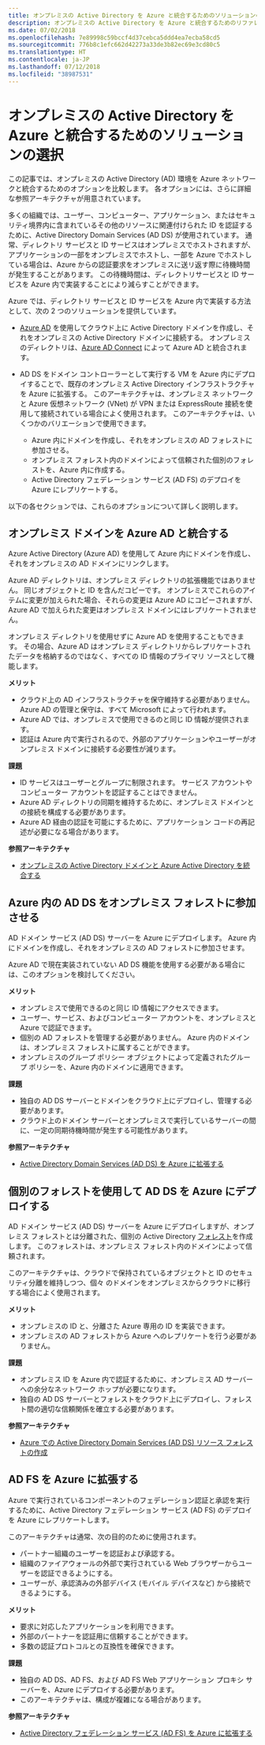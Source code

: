 ```yaml
---
title: オンプレミスの Active Directory を Azure と統合するためのソリューションの選択。
description: オンプレミスの Active Directory を Azure と統合するためのリファレンス アーキテクチャを比較します。
ms.date: 07/02/2018
ms.openlocfilehash: 7e89998c59bccf4d37cebca5ddd4ea7ecba58cd5
ms.sourcegitcommit: 776b8c1efc662d42273a33de3b82ec69e3cd80c5
ms.translationtype: HT
ms.contentlocale: ja-JP
ms.lasthandoff: 07/12/2018
ms.locfileid: "38987531"
---
```

# <a name="choose-a-solution-for-integrating-on-premises-active-directory-with-azure"></a>オンプレミスの Active Directory を Azure と統合するためのソリューションの選択

この記事では、オンプレミスの Active Directory (AD) 環境を Azure ネットワークと統合するためのオプションを比較します。 各オプションには、さらに詳細な参照アーキテクチャが用意されています。

多くの組織では、ユーザー、コンピューター、アプリケーション、またはセキュリティ境界内に含まれているその他のリソースに関連付けられた ID を認証するために、Active Directory Domain Services (AD DS) が使用されています。 通常、ディレクトリ サービスと ID サービスはオンプレミスでホストされますが、アプリケーションの一部をオンプレミスでホストし、一部を Azure でホストしている場合は、Azure からの認証要求をオンプレミスに送リ返す際に待機時間が発生することがあります。 この待機時間は、ディレクトリサービスと ID サービスを Azure 内で実装することにより減らすことができます。

Azure では、ディレクトリ サービスと ID サービスを Azure 内で実装する方法として、次の 2 つのソリューションを提供しています。 

* [Azure AD][azure-active-directory] を使用してクラウド上に Active Directory ドメインを作成し、それをオンプレミスの Active Directory ドメインに接続する。 オンプレミスのディレクトリは、[Azure AD Connect][azure-ad-connect] によって Azure AD と統合されます。

* AD DS をドメイン コントローラーとして実行する VM を Azure 内にデプロイすることで、既存のオンプレミス Active Directory インフラストラクチャを Azure に拡張する。 このアーキテクチャは、オンプレミス ネットワークと Azure 仮想ネットワーク (VNet) が VPN または ExpressRoute 接続を使用して接続されている場合によく使用されます。 このアーキテクチャは、いくつかのバリエーションで使用できます。 

    - Azure 内にドメインを作成し、それをオンプレミスの AD フォレストに参加させる。
    - オンプレミス フォレスト内のドメインによって信頼された個別のフォレストを、Azure 内に作成する。
    - Active Directory フェデレーション サービス (AD FS) のデプロイを Azure にレプリケートする。 

以下の各セクションでは、これらのオプションについて詳しく説明します。

## <a name="integrate-your-on-premises-domains-with-azure-ad"></a>オンプレミス ドメインを Azure AD と統合する

Azure Active Directory (Azure AD) を使用して Azure 内にドメインを作成し、それをオンプレミスの AD ドメインにリンクします。 

Azure AD ディレクトリは、オンプレミス ディレクトリの拡張機能ではありません。 同じオブジェクトと ID を含んだコピーです。 オンプレミスでこれらのアイテムに変更が加えられた場合、それらの変更は Azure AD にコピーされますが、Azure AD で加えられた変更はオンプレミス ドメインにはレプリケートされません。

オンプレミス ディレクトリを使用せずに Azure AD を使用することもできます。 その場合、Azure AD はオンプレミス ディレクトリからレプリケートされたデータを格納するのではなく、すべての ID 情報のプライマリ ソースとして機能します。

**メリット**

* クラウド上の AD インフラストラクチャを保守維持する必要がありません。 Azure AD の管理と保守は、すべて Microsoft によって行われます。
* Azure AD では、オンプレミスで使用できるのと同じ ID 情報が提供されます。
* 認証は Azure 内で実行されるので、外部のアプリケーションやユーザーがオンプレミス ドメインに接続する必要性が減ります。

**課題**

* ID サービスはユーザーとグループに制限されます。 サービス アカウントやコンピューター アカウントを認証することはできません。
* Azure AD ディレクトリの同期を維持するために、オンプレミス ドメインとの接続を構成する必要があります。 
* Azure AD 経由の認証を可能にするために、アプリケーション コードの再記述が必要になる場合があります。

**参照アーキテクチャ**

- [オンプレミスの Active Directory ドメインと Azure Active Directory を統合する][aad]

## <a name="ad-ds-in-azure-joined-to-an-on-premises-forest"></a>Azure 内の AD DS をオンプレミス フォレストに参加させる

AD ドメイン サービス (AD DS) サーバーを Azure にデプロイします。 Azure 内にドメインを作成し、それをオンプレミスの AD フォレストに参加させます。 

Azure AD で現在実装されていない AD DS 機能を使用する必要がある場合には、このオプションを検討してください。 

**メリット**

* オンプレミスで使用できるのと同じ ID 情報にアクセスできます。
* ユーザー、サービス、およびコンピューター アカウントを、オンプレミスと Azure で認証できます。
* 個別の AD フォレストを管理する必要がありません。 Azure 内のドメインは、オンプレミス フォレストに属することができます。
* オンプレミスのグループ ポリシー オブジェクトによって定義されたグループ ポリシーを、Azure 内のドメインに適用できます。

**課題**

* 独自の AD DS サーバーとドメインをクラウド上にデプロイし、管理する必要があります。
* クラウド上のドメイン サーバーとオンプレミスで実行しているサーバーの間に、一定の同期待機時間が発生する可能性があります。

**参照アーキテクチャ**

- [Active Directory Domain Services (AD DS) を Azure に拡張する][ad-ds]

## <a name="ad-ds-in-azure-with-a-separate-forest"></a>個別のフォレストを使用して AD DS を Azure にデプロイする

AD ドメイン サービス (AD DS) サーバーを Azure にデプロイしますが、オンプレミス フォレストとは分離された、個別の Active Directory [フォレスト][ad-forest-defn]を作成します。 このフォレストは、オンプレミス フォレスト内のドメインによって信頼されます。

このアーキテクチャは、クラウドで保持されているオブジェクトと ID のセキュリティ分離を維持しつつ、個々 のドメインをオンプレミスからクラウドに移行する場合によく使用されます。

**メリット**

* オンプレミスの ID と、分離さた Azure 専用の ID を実装できます。
* オンプレミスの AD フォレストから Azure へのレプリケートを行う必要がありません。

**課題**

* オンプレミス ID を Azure 内で認証するために、オンプレミス AD サーバーへの余分なネットワーク ホップが必要になります。
* 独自の AD DS サーバーとフォレストをクラウド上にデプロイし、フォレスト間の適切な信頼関係を確立する必要があります。

**参照アーキテクチャ**

- [Azure での Active Directory Domain Services (AD DS) リソース フォレストの作成][ad-ds-forest]

## <a name="extend-ad-fs-to-azure"></a>AD FS を Azure に拡張する

Azure で実行されているコンポーネントのフェデレーション認証と承認を実行するために、Active Directory フェデレーション サービス (AD FS) のデプロイを Azure にレプリケートします。 

このアーキテクチャは通常、次の目的のために使用されます。

* パートナー組織のユーザーを認証および承認する。
* 組織のファイアウォールの外部で実行されている Web ブラウザーからユーザーを認証できるようにする。
* ユーザーが、承認済みの外部デバイス (モバイル デバイスなど) から接続できるようにする。 

**メリット**

* 要求に対応したアプリケーションを利用できます。
* 外部のパートナーを認証用に信頼することができます。
* 多数の認証プロトコルとの互換性を確保できます。

**課題**

* 独自の AD DS、AD FS、および AD FS Web アプリケーション プロキシ サーバーを、Azure にデプロイする必要があります。
* このアーキテクチャは、構成が複雑になる場合があります。

**参照アーキテクチャ**

- [Active Directory フェデレーション サービス (AD FS) を Azure に拡張する][adfs]

<!-- links -->

[aad]: ./azure-ad.md
[ad-ds]: ./adds-extend-domain.md
[ad-ds-forest]: ./adds-forest.md
[ad-forest-defn]: /windows/desktop/AD/forests
[adfs]: ./adfs.md

[azure-active-directory]: /azure/active-directory-domain-services/active-directory-ds-overview
[azure-ad-connect]: /azure/active-directory/active-directory-aadconnect
